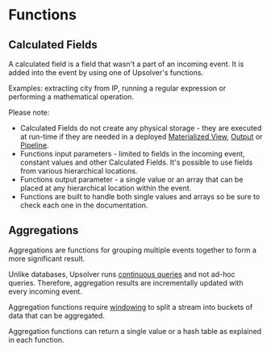 # Functions

## Calculated Fields

A calculated field is a field that wasn't a part of an incoming event. It is added into the event by using one of Upsolver's functions.

Examples: extracting city from IP, running a regular expression or performing a mathematical operation.

Please note:

* Calculated Fields do not create any physical storage - they are executed at run-time if they are needed in a deployed [Materialized View](/indexed-views.md), [Output](/outputs.md) or [Pipeline](/pipelines-coming-soon.md).
* Functions input parameters - limited to fields in the incoming event, constant values and other Calculated Fields. It's possible to use fields from various hierarchical locations.
* Functions output parameter - a single value or an array that can be placed at any hierarchical location within the event.
* Functions are built to handle both single values and arrays so be sure to check each one in the documentation.

## Aggregations

Aggregations are functions for grouping multiple events together to form a more significant result.

Unlike databases, Upsolver runs [continuous queries](/continuous-queries.md) and not ad-hoc queries. Therefore, aggregation results are incrementally updated with every incoming event.

Aggregation functions require [windowing](/aggregations/windowing.md) to split a stream into buckets of data that can be aggregated.

Aggregation functions can return a single value or a hash table as explained in each function.
